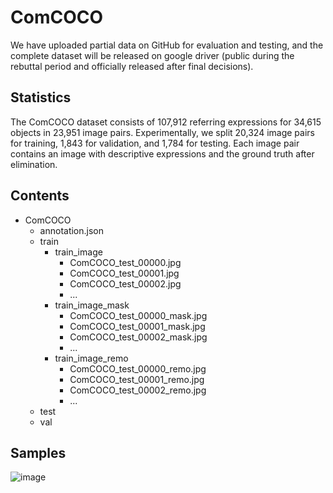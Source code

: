 # ComCOCO
We have uploaded partial data on GitHub for evaluation and testing, and the complete dataset will be released on google driver (public during the rebuttal period and officially released after final decisions).

## Statistics

The ComCOCO dataset consists of 107,912 referring expressions for 34,615 objects in 23,951 image pairs. Experimentally, we split 20,324 image pairs for training, 1,843 for validation, and 1,784 for testing. Each image pair contains an image with descriptive expressions and the ground truth after elimination. 

## Contents

* ComCOCO
  * annotation.json
  * train
    * train_image
      * ComCOCO_test_00000.jpg
      * ComCOCO_test_00001.jpg
      * ComCOCO_test_00002.jpg
      * ...
    * train_image_mask
      * ComCOCO_test_00000_mask.jpg
      * ComCOCO_test_00001_mask.jpg
      * ComCOCO_test_00002_mask.jpg
      * ...
    * train_image_remo
      * ComCOCO_test_00000_remo.jpg
      * ComCOCO_test_00001_remo.jpg
      * ComCOCO_test_00002_remo.jpg
      * ...
  * test
  * val

## Samples
![image](https://github.com/ROR-source/ComCOCO-SAHM/blob/main/ComCOCO/samples.png)
